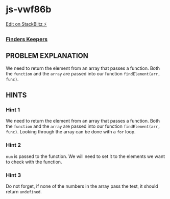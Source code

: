 # js-vwf86b

[Edit on StackBlitz ⚡️](https://stackblitz.com/edit/js-vwf86b)

### [Finders Keepers](https://www.freecodecamp.org/learn/javascript-algorithms-and-data-structures/basic-algorithm-scripting/finders-keepers)

## PROBLEM EXPLANATION
We need to return the element from an array that passes a function.  Both the `function` and the `array` are passed into our function `findElement(arr, func)`.

## HINTS
### Hint 1
We need to return the element from an array that passes a function.  Both the `function` and the `array` are passed into our  function `findElement(arr, func)`.  Looking through the array can be done with a `for` loop.
### Hint 2
`num` is passed to the function.  We will need to set it to the elements we want to check with the function.
### Hint 3
Do not forget, if none of the numbers in the array pass the test, it should return `undefined`.
